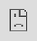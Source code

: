 Title: Dutch Data Science Week
Icon: icon-code-outline
Date: 2018-05-29
Tags: deep learning; time-series; nlp; lstm; rnn; cnn
Slug: 2018-05-29-dutch-data-science-week
Summary: Gave an advanced deep learning workshop with a focus on RNNs and LSTMs.
Timeline: yes
Video: <iframe style="position:absolute;top:0;left:0;width:100%;height:100%;" src="https://www.youtube.com/embed/msUqbcWz6n0?rel=0&amp;showinfo=0&amp;start=10" frameborder="0" allow="autoplay; encrypted-media" allowfullscreen></iframe>

<iframe width="560" height="315" src="https://www.youtube.com/embed/msUqbcWz6n0?rel=0&amp;showinfo=0&amp;start=10" frameborder="0" allow="autoplay; encrypted-media" allowfullscreen></iframe>

https://www.eventbrite.nl/e/tickets-training-special-deep-learning-dutch-data-science-week-2018-44832464107#


Deep learning Special with Python, Tensorflow and Keras with a focus on Recurrent Neural Networks and LSTMs.
Every theory part is complemented by a hands-on session, the goal is that you become familiar with the theory but also learn the how to apply the theory in practice with several exercises.


Curriculum
Deep Learning basics (Theory)

Keras API with image classification (Hands-on)

Neural networks in practice (Theory)

Predicting bank term deposits (Hands-on)

Recurrent Neural Networks (Theory)

Forecasting airline passengers with RNNs (Hands-on)

Long short-term memory (Theory)

Human activity recognition with LSTMs (Hands-on)

NLP sentiment classification with LSTMs (Hands-on)

Introduction to Gated recurrent units (Theory)

Q&A

Some of the things you will learn are:
The Keras API

Pragmatic best practices when using Deep Learning models

Recognize cases when Recurrent Neural Networks are useful

Pre-process time-series data for an RNN or LSTM

Combine several time-series for a single RNN or LSTM model

Use many-to-one RNN and LSTM models

Use many-to-many RNN and LSTM models

Process text data for an RNN or LSTM model

Prerequisites
Experience in Python is advised for the hands-on sessions

Experience with Machine Learning concepts (e.g. regularization, overfitting, feature scaling, hyperparameter optimization)

Basic familiarity with Deep Learning

Activities
The course is dynamic with ideas exchanging and open communication. There are also some fun activities based on the course content.

Instructor
The workshop will be given by Rodrigo Agundez. Data Maverick at GoDataDriven. Rodrigo has been giving training sessions and workshops for several years now, he gave a Deep Learning Tensorflow workshop during the Data Science Summit Europe 2016 in Israel, is one of the current trainers for the Data Science with Python, the time-series lecture and Deep Learning training (GoDataDriven).

In addition, as a consultant, he has seen many use cases and can help you with specific questions that relate to using Data Science in practice, productizing models, etc.

TAGS

